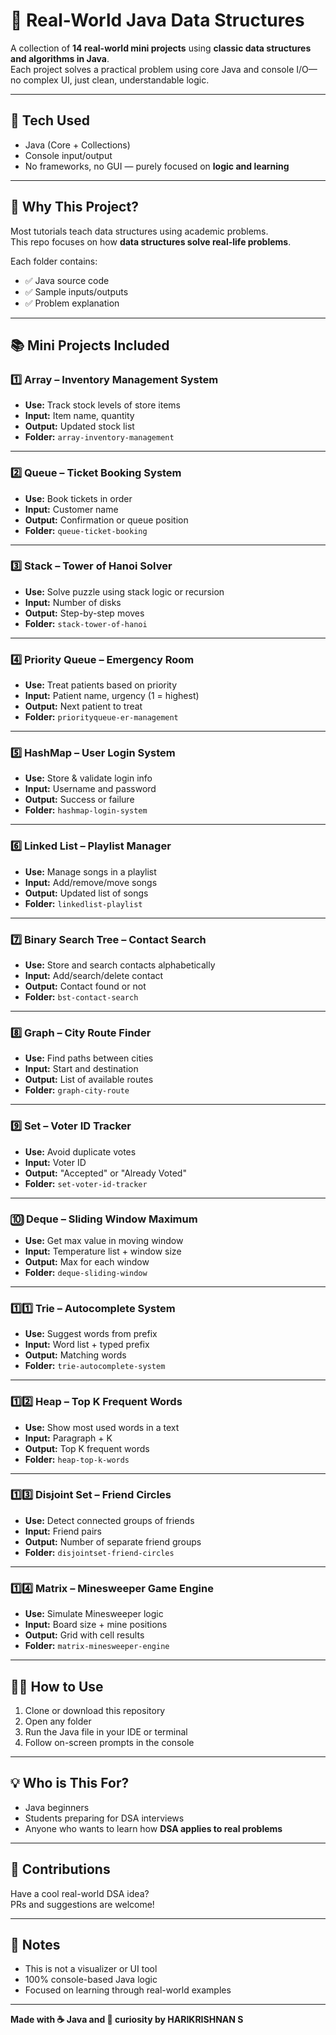# 📁 Real-World Java Data Structures

A collection of **14 real-world mini projects** using **classic data structures and algorithms in Java**.  
Each project solves a practical problem using core Java and console I/O—no complex UI, just clean, understandable logic.

---

## 🧰 Tech Used

- Java (Core + Collections)
- Console input/output
- No frameworks, no GUI — purely focused on **logic and learning**

---

## 🧠 Why This Project?

Most tutorials teach data structures using academic problems.  
This repo focuses on how **data structures solve real-life problems**.

Each folder contains:
- ✅ Java source code
- ✅ Sample inputs/outputs
- ✅ Problem explanation

---

## 📚 Mini Projects Included

### 1️⃣ Array – Inventory Management System
- **Use:** Track stock levels of store items  
- **Input:** Item name, quantity  
- **Output:** Updated stock list  
- **Folder:** `array-inventory-management`

---

### 2️⃣ Queue – Ticket Booking System
- **Use:** Book tickets in order  
- **Input:** Customer name  
- **Output:** Confirmation or queue position  
- **Folder:** `queue-ticket-booking`

---

### 3️⃣ Stack – Tower of Hanoi Solver
- **Use:** Solve puzzle using stack logic or recursion  
- **Input:** Number of disks  
- **Output:** Step-by-step moves  
- **Folder:** `stack-tower-of-hanoi`

---

### 4️⃣ Priority Queue – Emergency Room
- **Use:** Treat patients based on priority  
- **Input:** Patient name, urgency (1 = highest)  
- **Output:** Next patient to treat  
- **Folder:** `priorityqueue-er-management`

---

### 5️⃣ HashMap – User Login System
- **Use:** Store & validate login info  
- **Input:** Username and password  
- **Output:** Success or failure  
- **Folder:** `hashmap-login-system`

---

### 6️⃣ Linked List – Playlist Manager
- **Use:** Manage songs in a playlist  
- **Input:** Add/remove/move songs  
- **Output:** Updated list of songs  
- **Folder:** `linkedlist-playlist`

---

### 7️⃣ Binary Search Tree – Contact Search
- **Use:** Store and search contacts alphabetically  
- **Input:** Add/search/delete contact  
- **Output:** Contact found or not  
- **Folder:** `bst-contact-search`

---

### 8️⃣ Graph – City Route Finder
- **Use:** Find paths between cities  
- **Input:** Start and destination  
- **Output:** List of available routes  
- **Folder:** `graph-city-route`

---

### 9️⃣ Set – Voter ID Tracker
- **Use:** Avoid duplicate votes  
- **Input:** Voter ID  
- **Output:** "Accepted" or "Already Voted"  
- **Folder:** `set-voter-id-tracker`

---

### 🔟 Deque – Sliding Window Maximum
- **Use:** Get max value in moving window  
- **Input:** Temperature list + window size  
- **Output:** Max for each window  
- **Folder:** `deque-sliding-window`

---

### 1️⃣1️⃣ Trie – Autocomplete System
- **Use:** Suggest words from prefix  
- **Input:** Word list + typed prefix  
- **Output:** Matching words  
- **Folder:** `trie-autocomplete-system`

---

### 1️⃣2️⃣ Heap – Top K Frequent Words
- **Use:** Show most used words in a text  
- **Input:** Paragraph + K  
- **Output:** Top K frequent words  
- **Folder:** `heap-top-k-words`

---

### 1️⃣3️⃣ Disjoint Set – Friend Circles
- **Use:** Detect connected groups of friends  
- **Input:** Friend pairs  
- **Output:** Number of separate friend groups  
- **Folder:** `disjointset-friend-circles`

---

### 1️⃣4️⃣ Matrix – Minesweeper Game Engine
- **Use:** Simulate Minesweeper logic  
- **Input:** Board size + mine positions  
- **Output:** Grid with cell results  
- **Folder:** `matrix-minesweeper-engine`

---

## 👨‍💻 How to Use

1. Clone or download this repository  
2. Open any folder  
3. Run the Java file in your IDE or terminal  
4. Follow on-screen prompts in the console  

---

## 💡 Who is This For?

- Java beginners  
- Students preparing for DSA interviews  
- Anyone who wants to learn how **DSA applies to real problems**

---

## 🤝 Contributions

Have a cool real-world DSA idea?  
PRs and suggestions are welcome!

---

## 📌 Notes

- This is not a visualizer or UI tool  
- 100% console-based Java logic  
- Focused on learning through real-world examples

---

**Made with ☕ Java and 🚀 curiosity by HARIKRISHNAN S**

